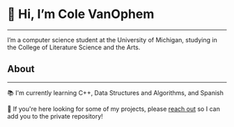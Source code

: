 # 👋 Hi, I’m Cole VanOphem
---
I’m a computer science student at the University of Michigan, studying in the College of Literature Science and the Arts.

## About
---
📚 I'm currently learning C++, Data Structures and Algorithms, and Spanish

🔎 If you're here looking for some of my projects, please [reach out](nvano@umich.edu) so I can add you to the private repository!

<!---
ColeVanOphem/ColeVanOphem is a ✨ special ✨ repository because its `README.md` (this file) appears on your GitHub profile.
You can click the Preview link to take a look at your changes.
--->

